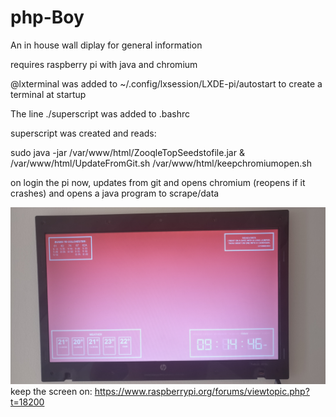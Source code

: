 # php-Boy
An in house wall diplay for general information


requires raspberry pi with java and chromium


@lxterminal was added to
~/.config/lxsession/LXDE-pi/autostart
to create a terminal at startup

The line ./superscript
was added to .bashrc

superscript was created and reads:

sudo java -jar /var/www/html/ZooqleTopSeedstofile.jar &
/var/www/html/UpdateFromGit.sh
/var/www/html/keepchromiumopen.sh


 
on login the pi now, updates from git and opens chromium (reopens if it crashes)
and opens a java program to scrape/data
 



![alt text](https://raw.githubusercontent.com/conorhennessy/php-Boy/master/picture2.jpg)
keep the screen on:
https://www.raspberrypi.org/forums/viewtopic.php?t=18200

